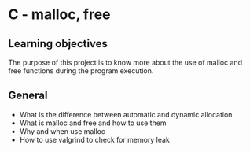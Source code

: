 # C - malloc, free

## Learning objectives
The purpose of this project is to know more about the use of malloc and free functions during the program execution.

## General
- What is the difference between automatic and dynamic allocation
- What is malloc and free and how to use them
- Why and when use malloc
- How to use valgrind to check for memory leak
